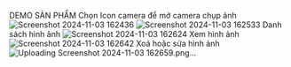 DEMO SẢN PHẨM
Chọn Icon camera để mở camera chụp ảnh
![Screenshot 2024-11-03 162436](https://github.com/user-attachments/assets/a4adb8e9-fa8f-463a-925d-76c0211cb5c4)
![Screenshot 2024-11-03 162533](https://github.com/user-attachments/assets/1cdae510-dfb8-4849-82c0-e1e3c003f43e)
Danh sách hình ảnh
![Screenshot 2024-11-03 162624](https://github.com/user-attachments/assets/27f7c3ac-4bda-4613-aa95-0801ce1ed3a2)
Xem hình ảnh
![Screenshot 2024-11-03 162642](https://github.com/user-attachments/assets/4c5971b1-fb92-445c-b309-05dc6d5f9aa0)
Xoá hoặc sửa hình ảnh
![Uploading Screenshot 2024-11-03 162659.png…]()



